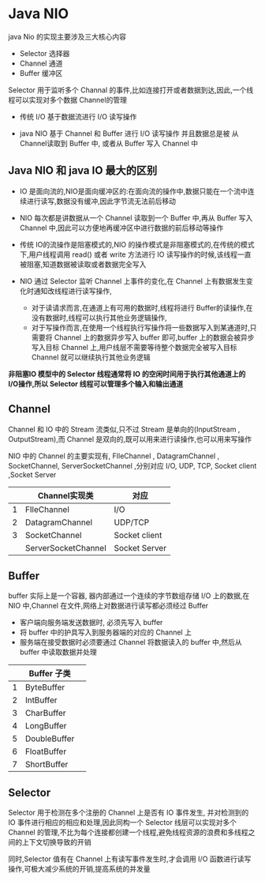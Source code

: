 # Java NIO

java Nio 的实现主要涉及三大核心内容

- Selector 选择器
- Channel 通道
- Buffer 缓冲区

Selector 用于监听多个 Channal 的事件,比如连接打开或者数据到达,因此,一个线程可以实现对多个数据 Channel的管理

- 传统 I/O 基于数据流进行 I/O 读写操作

- java NIO 基于 Channel 和 Buffer 进行 I/O 读写操作 并且数据总是被 从 Channel读取到 Buffer 中, 或者从 Buffer 写入 Channel 中

  

## Java NIO 和 java IO 最大的区别

- IO 是面向流的,NIO是面向缓冲区的:在面向流的操作中,数据只能在一个流中连续进行读写,数据没有缓冲,因此字节流无法前后移动
- NIO 每次都是讲数据从一个 Channel 读取到一个 Buffer 中,再从 Buffer 写入 Channel 中,因此可以方便地再缓冲区中进行数据的前后移动等操作

- 传统 IO的流操作是阻塞模式的,NIO 的操作模式是非阻塞模式的,在传统的模式下,用户线程调用 read() 或者 write 方法进行 IO 读写操作的时候,该线程一直被阻塞,知道数据被读取或者数据完全写入
- NIO 通过 Selector 监听 Channel 上事件的变化,在 Channel 上有数据发生变化时通知改线程进行读写操作,
  - 对于读请求而言,在通道上有可用的数据时,线程将进行 Buffer的读操作,在没有数据时,线程可以执行其他业务逻辑操作,
  - 对于写操作而言,在使用一个线程执行写操作将一些数据写入到某通道时,只需要将 Channel 上的数据异步写入 buffer 即可,buffer 上的数据会被异步写入目标 Channel 上,用户线层不需要等待整个数据完全被写入目标 Channel 就可以继续执行其他业务逻辑

**非阻塞IO 模型中的 Selector 线程通常将 IO 的空闲时间用于执行其他通道上的 I/O操作,所以 Selector 线程可以管理多个输入和输出通道**

## Channel

Channel 和 IO 中的 Stream 流类似,只不过 Stream 是单向的(InputStream , OutputStream),而 Channel 是双向的,既可以用来进行读操作,也可以用来写操作

NIO 中的 Channel 的主要实现有, FIleChannel , DatagramChannel , SocketChannel, ServerSocketChannel ,分别对应 I/O, UDP, TCP, Socket client ,Socket Server 

|      | Channel实现类       | 对应          |
| ---- | ------------------- | ------------- |
| 1    | FIleChannel         | I/O           |
| 2    | DatagramChannel     | UDP/TCP       |
| 3    | SocketChannel       | Socket client |
|      | ServerSocketChannel | Socket Server |

## Buffer 

buffer 实际上是一个容器, 器内部通过一个连续的字节数组存储 I/O 上的数据,在 NIO 中,Channel 在文件,网络上对数据进行读写都必须经过 Buffer

- 客户端向服务端发送数据时, 必须先写入 buffer
- 将 buffer 中的护具写入到服务器端的对应的 Channel 上
- 服务端在接受数据时必须要通过 Channel 将数据读入的 buffer 中,然后从 buffer 中读取数据并处理

|      | Buffer 子类  |      |
| ---- | ------------ | ---- |
| 1    | ByteBuffer   |      |
| 2    | IntBuffer    |      |
| 3    | CharBuffer   |      |
| 4    | LongBuffer   |      |
| 5    | DoubleBuffer |      |
| 6    | FloatBuffer  |      |
| 7    | ShortBuffer  |      |

## Selector

Selector 用于检测在多个注册的 Channel 上是否有 IO 事件发生, 并对检测到的 IO 事件进行相应的相应和处理,因此同构一个 Selector 线层可以实现对多个 Channel 的管理,不比为每个连接都创建一个线程,避免线程资源的浪费和多线程之间的上下文切换导致的开销

同时,Selector 值有在 Channel 上有读写事件发生时,才会调用 I/O 函数进行读写操作,可极大减少系统的开销,提高系统的并发量

